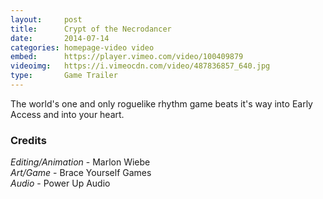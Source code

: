```yaml
---
layout:     post
title:      Crypt of the Necrodancer
date:       2014-07-14
categories: homepage-video video
embed:      https://player.vimeo.com/video/100409879
videoimg:   https://i.vimeocdn.com/video/487836857_640.jpg
type:       Game Trailer
---
```


The world's one and only roguelike rhythm game beats it's way into Early Access and into your heart.

### Credits
_Editing/Animation_ - Marlon Wiebe  
_Art/Game_ - Brace Yourself Games  
_Audio_ - Power Up Audio
